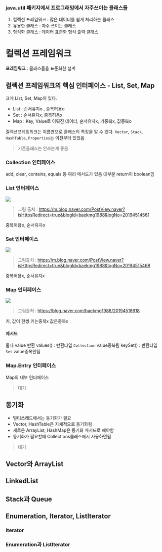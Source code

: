 ### java.util 패키지에서 프로그래밍에서 자주쓰이는 클래스들
1. 컬렉션 프레임워크 : 많은 데이터를 쉽게 처리하는 클래스
2. 유용한 클래스 : 자주 쓰이는 클래스
3. 형식화 클래스 : 데이터 표준화 형식 출력 클래스

# 컬렉션 프레임워크
**프레임워크** : 클래스들을 표준화한 설계


## 컬렉션 프레임워크의 핵심 인터페이스 - List, Set, Map

크게 List, Set, Map이 있다.
- List : 순서유지o , 중복허용o
- Set : 순서유지x, 중복허용x
- Map : Key, Value로 이뤄진 데이터, 순서유지x, 키중복x, 값중복o

컬렉션프레임워크는 이름만으로 클래스의 특징을 알 수 있다.
`Vector`, `Stack`, `HashTable`, `Properties`는 이전부터 있었음
> 기존클래스는 안쓰는게 좋음

### Collection 인터페이스
add, clear, contains, equals 등 여러 메서드가 있음
대부분 return이 boolean임

### List 인터페이스
![](https://velog.velcdn.com/images/bjh0501/post/489d13e7-ef06-47fa-9c4e-177aa10844d1/image.png)
>그림 출처 : https://m.blog.naver.com/PostView.naver?isHttpsRedirect=true&blogId=baekmg1988&logNo=20194514561

중복허용o, 순서유지o

### Set 인터페이스
![](https://velog.velcdn.com/images/bjh0501/post/31739365-7c9b-451a-88aa-c875fcd84d5f/image.png)
> 그림출처 : https://m.blog.naver.com/PostView.naver?isHttpsRedirect=true&blogId=baekmg1988&logNo=20194515468

중복허용x, 순서유지x


### Map 인터페이스
![](https://velog.velcdn.com/images/bjh0501/post/db22afe9-7384-402a-a34e-c3c40c911a4a/image.png)
> 그림출처 : https://blog.naver.com/baekmg1988/20194516618

키, 값이 한쌍
키는중복x
값은중복o

#### 메서드
둘다 value 반환
values() : 반환타입 `Collection` value중복됨
keySet() : 반환타입 `Set` value중복안됨

### Map.Entry 인터페이스
Map의 내부 인터페이스

> 대기

## 동기화
- 멀티쓰레드에서는 동기화가 필요
- Vector, HashTable은 자체적으로 동기화됨
- 새로운 ArrayList, HashMap은 동기화 메서드로 해야함
- 동기화가 필요할때 Collections클래스에서 사용하면됨

> 대기

## Vector와 ArrayList

## LinkedList

## Stack과 Queue

## Enumeration, Iterator, ListIterator

### Iterator

### Enumeration과 ListIterator
